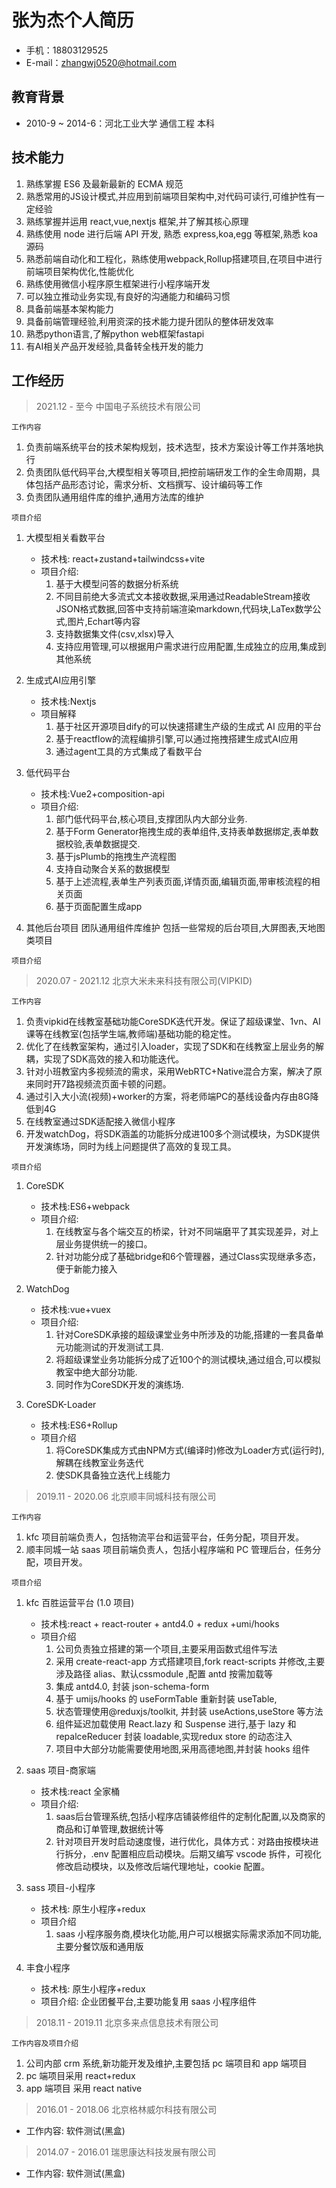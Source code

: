 # 张为杰个人简历

- 手机：18803129525
- E-mail：zhangwj0520@hotmail.com

## 教育背景

- 2010-9 ~ 2014-6：河北工业大学 通信工程 本科

## 技术能力

1. 熟练掌握 ES6 及最新最新的 ECMA 规范
2. 熟悉常用的JS设计模式,并应用到前端项目架构中,对代码可读行,可维护性有一定经验
3. 熟练掌握并运用 react,vue,nextjs 框架,并了解其核心原理
4. 熟练使用 node 进行后端 API 开发, 熟悉 express,koa,egg 等框架,熟悉 koa 源码
5. 熟悉前端自动化和工程化，熟练使用webpack,Rollup搭建项目,在项目中进行前端项目架构优化,性能优化
6. 熟练使用微信小程序原生框架进行小程序端开发
7. 可以独立推动业务实现,有良好的沟通能力和编码习惯
8. 具备前端基本架构能力
9. 具备前端管理经验,利用资深的技术能力提升团队的整体研发效率
10. 熟悉python语言,了解python web框架fastapi
11. 有AI相关产品开发经验,具备转全栈开发的能力

## 工作经历

> 2021.12 - 至今 中国电子系统技术有限公司

`工作内容`

1. 负责前端系统平台的技术架构规划，技术选型，技术方案设计等工作并落地执行
2. 负责团队低代码平台,大模型相关等项目,把控前端研发工作的全生命周期，具体包括产品形态讨论，需求分析、文档撰写、设计编码等工作
3. 负责团队通用组件库的维护,通用方法库的维护

`项目介绍`

1. 大模型相关看数平台
   - 技术栈: react+zustand+tailwindcss+vite
   - 项目介绍:
       1. 基于大模型问答的数据分析系统
       2. 不同目前绝大多流式文本接收数据,采用通过ReadableStream接收JSON格式数据,回答中支持前端渲染markdown,代码块,LaTex数学公式,图片,Echart等内容
       3. 支持数据集文件(csv,xlsx)导入
       4. 支持应用管理,可以根据用户需求进行应用配置,生成独立的应用,集成到其他系统

2. 生成式AI应用引擎
    - 技术栈:Nextjs
    - 项目解释
        1. 基于社区开源项目dify的可以快速搭建生产级的生成式 AI 应用的平台
        2. 基于reactflow的流程编排引擎,可以通过拖拽搭建生成式AI应用
        3. 通过agent工具的方式集成了看数平台

3. 低代码平台
    - 技术栈:Vue2+composition-api
    - 项目介绍:
      1. 部门低代码平台,核心项目,支撑团队内大部分业务.
      2. 基于Form Generator拖拽生成的表单组件,支持表单数据绑定,表单数据校验,表单数据提交.
      3. 基于jsPlumb的拖拽生产流程图
      4. 支持自动聚合关系的数据模型
      5. 基于上述流程,表单生产列表页面,详情页面,编辑页面,带审核流程的相关页面
      6. 基于页面配置生成app

4. 其他后台项目
      团队通用组件库维护
      包括一些常规的后台项目,大屏图表,天地图类项目

`项目介绍`

> 2020.07 - 2021.12 北京大米未来科技有限公司(VIPKID)

`工作内容`

1. 负责vipkid在线教室基础功能CoreSDK迭代开发。保证了超级课堂、1vn、AI课等在线教室(包括学生端,教师端)基础功能的稳定性。
2. 优化了在线教室架构，通过引入loader，实现了SDK和在线教室上层业务的解耦，实现了SDK高效的接入和功能迭代。
3. 针对小班教室内多视频流的需求，采用WebRTC+Native混合方案，解决了原来同时开7路视频流页面卡顿的问题。
4. 通过引入大小流(视频)+worker的方案，将老师端PC的基线设备内存由8G降低到4G
5. 在线教室通过SDK适配接入微信小程序
6. 开发watchDog，将SDK涵盖的功能拆分成进100多个测试模块，为SDK提供开发演练场，同时为线上问题提供了高效的复现工具。

`项目介绍`

1. CoreSDK
    - 技术栈:ES6+webpack
    - 项目介绍:
      1. 在线教室与各个端交互的桥梁，针对不同端磨平了其实现差异，对上层业务提供统一的接口。
      2. 针对功能分成了基础bridge和6个管理器，通过Class实现继承多态，便于新能力接入

2. WatchDog
    - 技术栈:vue+vuex
    - 项目介绍:
        1. 针对CoreSDK承接的超级课堂业务中所涉及的功能,搭建的一套具备单元功能测试的开发测试工具.
        2. 将超级课堂业务功能拆分成了近100个的测试模块,通过组合,可以模拟教室中绝大部分功能.
        3. 同时作为CoreSDK开发的演练场.
3. CoreSDK-Loader
    - 技术栈:ES6+Rollup
    - 项目介绍
       1. 将CoreSDK集成方式由NPM方式(编译时)修改为Loader方式(运行时),解耦在线教室业务迭代
       2. 使SDK具备独立迭代上线能力

> 2019.11 - 2020.06 北京顺丰同城科技有限公司

`工作内容`

1. kfc 项目前端负责人，包括物流平台和运营平台，任务分配，项目开发。
2. 顺丰同城一站 saas 项目前端负责人，包括小程序端和 PC 管理后台，任务分配，项目开发。

`项目介绍`

1. kfc 百胜运营平台 (1.0 项目)

    - 技术栈:react + react-router + antd4.0 + redux +umi/hooks
    - 项目介绍
      1. 公司负责独立搭建的第一个项目,主要采用函数式组件写法
      2. 采用 create-react-app 方式搭建项目,fork react-scripts 并修改,主要涉及路径 alias、默认cssmodule ,配置 antd 按需加载等
      3. 集成 antd4.0, 封装 json-schema-form
      4. 基于 umijs/hooks 的 useFormTable 重新封装 useTable,
      5. 状态管理使用@reduxjs/toolkit, 并封装 useActions,useStore 等方法
      6. 组件延迟加载使用 React.lazy 和 Suspense 进行,基于 lazy 和 repalceReducer 封装 loadable,实现redux store 的动态注入
      7. 项目中大部分功能需要使用地图,采用高德地图,并封装 hooks 组件

1. saas 项目-商家端
    - 技术栈:react 全家桶
    - 项目介绍:
      1. saas后台管理系统,包括小程序店铺装修组件的定制化配置,以及商家的商品和订单管理,数据统计等
      2. 针对项目开发时启动速度慢，进行优化，具体方式：对路由按模块进行拆分，.env 配置相应启动模块。后期又编写 vscode 拆件，可视化修改启动模块，以及修改后端代理地址，cookie 配置。

1. sass 项目-小程序
   - 技术栈: 原生小程序+redux
   - 项目介绍
     1. saas 小程序服务商,模块化功能,用户可以根据实际需求添加不同功能,主要分餐饮版和通用版
1. 丰食小程序
   - 技术栈: 原生小程序+redux
   - 项目介绍: 企业团餐平台,主要功能复用 saas 小程序组件

> 2018.11 - 2019.11 北京多来点信息技术有限公司

`工作内容及项目介绍`

1. 公司内部 crm 系统,新功能开发及维护,主要包括 pc 端项目和 app 端项目
2. pc 端项目采用 react+redux
3. app 端项目 采用 react native

> 2016.01 - 2018.06 北京格林威尔科技有限公司

- 工作内容: 软件测试(黑盒)

> 2014.07 - 2016.01 瑞思康达科技发展有限公司

- 工作内容: 软件测试(黑盒)
